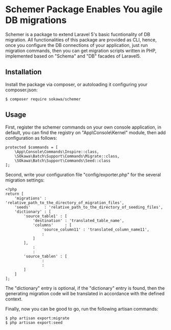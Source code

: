 # Schemer Package Enables You agile DB migrations

Schemer is a package to extend Laravel 5's basic fucntionality of DB migration.
All functionalities of this package are provided as CLI, hence, once you configure
the DB connections of your application, just run migration commands, then you can
get migration scripts written in PHP, implemented based on "Schema" and "DB"
facades of Laravel5.

## Installation

Install the package via composer, or autoloading it configuring your composer.json:

    $ composer require sokawa/schemer

## Usage

First, register the schemer commands on your own console application, in default,
you can find the registry on "App\Console\Kernel" module, then add configuration
as follows:

    protected $commands = [
        \App\Console\Commands\Inspire::class,
        \SOkawa\Batch\Support\Commands\Migrate::class,
        \SOkawa\Batch\Support\Commands\Seed::class
    ];

Second, write your configuration file "config/exporter.php" for the several migration
settings:

    <?php
    return [
        'migrations' : 'relative_path_to_the_directory_of_migration_files',
        'seeds'      : 'relative_path_to_the_directory_of_seeding_files',
        'dictionary' : [
            'source_table1' : [
                'destination' : 'translated_table_name',
                'columns'     : [
                    'source_column11' : 'translated_column_name11',
                    :
                ]
            ],
                :
                :
            'source_tablen' : [
                    :
                    :
            ]
        ]
    ];

The "dictionary" entry is optional, if the "dictionary" entry is found, then the generating
migration code will be translated in accordance with the defined context.

Finally, now you can be good to go, run the following artisan commands:

    $ php artisan export:migrate
    $ php artisan export:seed